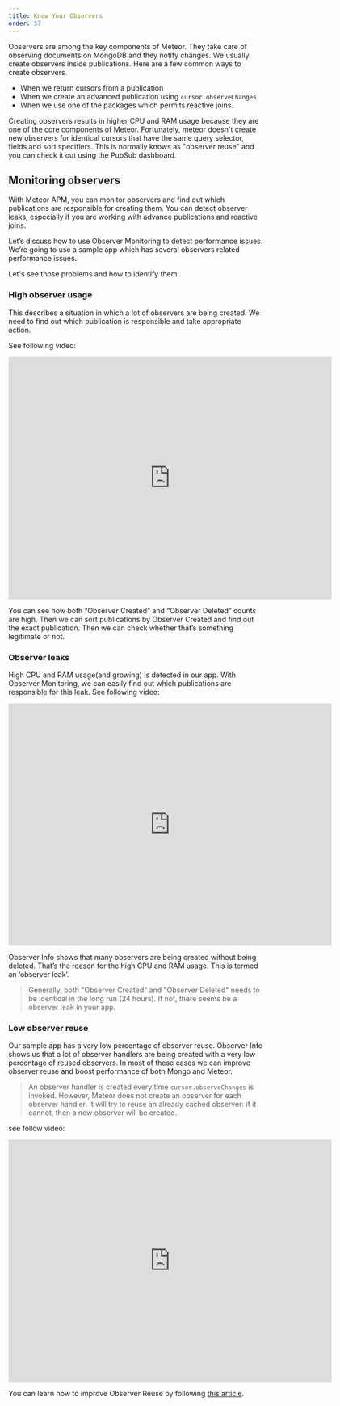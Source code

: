 ```yaml
---
title: Know Your Observers
order: 57
---
```


Observers are among the key components of Meteor. They take care of observing documents on MongoDB and they notify changes. We usually create observers inside publications. Here are a few common ways to create observers.

* When we return cursors from a publication
* When we create an advanced publication using `cursor.observeChanges`
* When we use one of the packages which permits reactive joins.

Creating observers results in higher CPU and RAM usage because they are one of the core components of Meteor. Fortunately, meteor doesn't create new observers for identical cursors that have the same query selector, fields and sort specifiers. This is normally knows as "observer reuse" and you can check it out using the PubSub dashboard.

## Monitoring observers

With Meteor APM, you can monitor observers and find out which publications are responsible for creating them. You can  detect observer leaks, especially if you are working with advance publications and reactive joins.

Let’s discuss how to use Observer Monitoring to detect performance issues. We’re going to use a sample app which has several observers related performance issues.

Let's see those problems and how to identify them.

### High observer usage

This describes a situation in which a lot of observers are being created. We need to find out which publication is responsible and take appropriate action.

See following video:

<iframe width="640" height="480" src="https://www.youtube.com/embed/9OAWAIGkB4E" frameborder="0" allowfullscreen="1">
</iframe>

You can see how both “Observer Created” and “Observer Deleted” counts are high. Then we can sort publications by Observer Created and find out the exact publication. Then we can check whether that’s something legitimate or not.

### Observer leaks
High CPU and RAM usage(and growing) is detected in our app. With Observer Monitoring, we can easily find out which publications are responsible for this leak. See following video:

<iframe width="640" height="480" src="https://www.youtube.com/embed/z3aXAK4ru88" frameborder="0" allowfullscreen="1">
</iframe>

Observer Info shows that many observers are being created without being deleted. That’s the reason for the high CPU and RAM usage. This is termed an ‘observer leak’.

> Generally, both "Observer Created" and "Observer Deleted" needs to be identical in the long run (24 hours). If not, there seems be a observer leak in your app.

### Low observer reuse

Our sample app has a very low percentage of observer reuse. Observer Info shows us that a lot of observer handlers are being created with a very low percentage of reused observers. In most of these cases we can improve observer reuse and boost performance of both Mongo and Meteor.

> An observer handler is created every time `cursor.observeChanges` is invoked. However, Meteor does not create an observer for each observer handler. It will try to reuse an already cached observer: if it cannot, then a new observer will be created.

see follow video:

<iframe width="640" height="480" src="https://www.youtube.com/embed/bDLszm_sw8E" frameborder="0" allowfullscreen="1">
</iframe>

You can learn how to improve Observer Reuse by following [this article](/apm-improve-cpu-and-network-usage.html).
